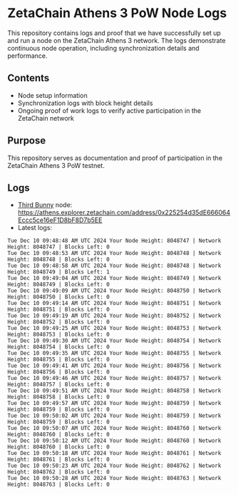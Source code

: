 # ZetaChain Athens 3 PoW Node Logs
This repository contains logs and proof that we have successfully set up and run a node on the ZetaChain Athens 3 network. The logs demonstrate continuous node operation, including synchronization details and performance.

## Contents
- Node setup information
- Synchronization logs with block height details
- Ongoing proof of work logs to verify active participation in the ZetaChain network

## Purpose
This repository serves as documentation and proof of participation in the ZetaChain Athens 3 PoW testnet.

## Logs

- [Third Bunny](https://thirdbunny.xyz/) node: https://athens.explorer.zetachain.com/address/0x225254d35dE666064Eccc5ce16eF1D8bF8D7b5EE
- Latest logs:
```
Tue Dec 10 09:48:48 AM UTC 2024 Your Node Height: 8048747 | Network Height: 8048747 | Blocks Left: 0
Tue Dec 10 09:48:53 AM UTC 2024 Your Node Height: 8048748 | Network Height: 8048748 | Blocks Left: 0
Tue Dec 10 09:48:58 AM UTC 2024 Your Node Height: 8048748 | Network Height: 8048749 | Blocks Left: 1
Tue Dec 10 09:49:04 AM UTC 2024 Your Node Height: 8048749 | Network Height: 8048749 | Blocks Left: 0
Tue Dec 10 09:49:09 AM UTC 2024 Your Node Height: 8048750 | Network Height: 8048750 | Blocks Left: 0
Tue Dec 10 09:49:14 AM UTC 2024 Your Node Height: 8048751 | Network Height: 8048751 | Blocks Left: 0
Tue Dec 10 09:49:19 AM UTC 2024 Your Node Height: 8048752 | Network Height: 8048752 | Blocks Left: 0
Tue Dec 10 09:49:25 AM UTC 2024 Your Node Height: 8048753 | Network Height: 8048753 | Blocks Left: 0
Tue Dec 10 09:49:30 AM UTC 2024 Your Node Height: 8048754 | Network Height: 8048754 | Blocks Left: 0
Tue Dec 10 09:49:35 AM UTC 2024 Your Node Height: 8048755 | Network Height: 8048755 | Blocks Left: 0
Tue Dec 10 09:49:41 AM UTC 2024 Your Node Height: 8048756 | Network Height: 8048756 | Blocks Left: 0
Tue Dec 10 09:49:46 AM UTC 2024 Your Node Height: 8048757 | Network Height: 8048757 | Blocks Left: 0
Tue Dec 10 09:49:51 AM UTC 2024 Your Node Height: 8048758 | Network Height: 8048758 | Blocks Left: 0
Tue Dec 10 09:49:57 AM UTC 2024 Your Node Height: 8048759 | Network Height: 8048759 | Blocks Left: 0
Tue Dec 10 09:50:02 AM UTC 2024 Your Node Height: 8048759 | Network Height: 8048759 | Blocks Left: 0
Tue Dec 10 09:50:07 AM UTC 2024 Your Node Height: 8048760 | Network Height: 8048760 | Blocks Left: 0
Tue Dec 10 09:50:12 AM UTC 2024 Your Node Height: 8048760 | Network Height: 8048760 | Blocks Left: 0
Tue Dec 10 09:50:18 AM UTC 2024 Your Node Height: 8048761 | Network Height: 8048761 | Blocks Left: 0
Tue Dec 10 09:50:23 AM UTC 2024 Your Node Height: 8048762 | Network Height: 8048762 | Blocks Left: 0
Tue Dec 10 09:50:28 AM UTC 2024 Your Node Height: 8048763 | Network Height: 8048763 | Blocks Left: 0
```

